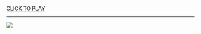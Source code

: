 
<a href="https://premium76.site?title=pvz_unblocked_games&ref=13M">CLICK TO PLAY</a></h3>
<hr>

<a href="https://premium76.site?title=pvz_unblocked_games&ref=13M"><img src="https://clearcache.store/games.png"></a>


